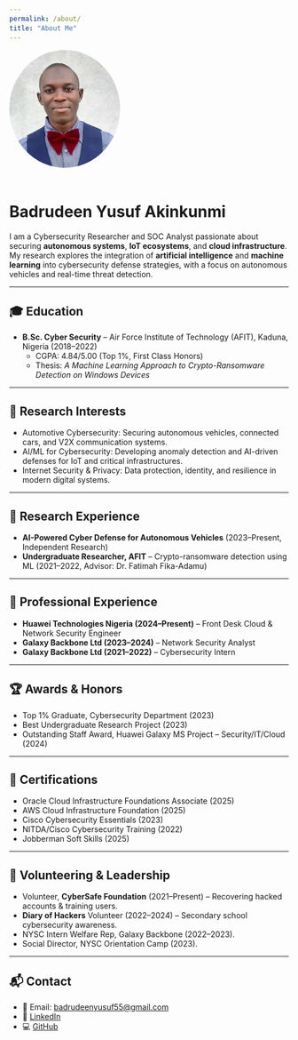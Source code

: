 ```yaml
---
permalink: /about/
title: "About Me"
---
```

<img src="images/Profile_Picture.jpg" alt="Badrudeen Yusuf Akinkunmi" width="200" style="border-radius: 50%; margin-bottom: 20px;">


# Badrudeen Yusuf Akinkunmi

I am a Cybersecurity Researcher and SOC Analyst passionate about securing **autonomous systems**, **IoT ecosystems**, and **cloud infrastructure**. My research explores the integration of **artificial intelligence** and **machine learning** into cybersecurity defense strategies, with a focus on autonomous vehicles and real-time threat detection.

---

## 🎓 Education
- **B.Sc. Cyber Security** – Air Force Institute of Technology (AFIT), Kaduna, Nigeria (2018–2022)  
  - CGPA: 4.84/5.00 (Top 1%, First Class Honors)  
  - Thesis: *A Machine Learning Approach to Crypto-Ransomware Detection on Windows Devices*  

---

## 📖 Research Interests
- Automotive Cybersecurity: Securing autonomous vehicles, connected cars, and V2X communication systems.  
- AI/ML for Cybersecurity: Developing anomaly detection and AI-driven defenses for IoT and critical infrastructures.  
- Internet Security & Privacy: Data protection, identity, and resilience in modern digital systems.  

---

## 🧪 Research Experience
- **AI-Powered Cyber Defense for Autonomous Vehicles** (2023–Present, Independent Research)  
- **Undergraduate Researcher, AFIT** – Crypto-ransomware detection using ML (2021–2022, Advisor: Dr. Fatimah Fika-Adamu)  

---

## 💼 Professional Experience
- **Huawei Technologies Nigeria (2024–Present)** – Front Desk Cloud & Network Security Engineer  
- **Galaxy Backbone Ltd (2023–2024)** – Network Security Analyst  
- **Galaxy Backbone Ltd (2021–2022)** – Cybersecurity Intern  

---

## 🏆 Awards & Honors
- Top 1% Graduate, Cybersecurity Department (2023)  
- Best Undergraduate Research Project (2023)  
- Outstanding Staff Award, Huawei Galaxy MS Project – Security/IT/Cloud (2024)  

---

## 📜 Certifications
- Oracle Cloud Infrastructure Foundations Associate (2025)  
- AWS Cloud Infrastructure Foundation (2025)  
- Cisco Cybersecurity Essentials (2023)  
- NITDA/Cisco Cybersecurity Training (2022)  
- Jobberman Soft Skills (2025)  

---

## 🤝 Volunteering & Leadership
- Volunteer, **CyberSafe Foundation** (2021–Present) – Recovering hacked accounts & training users.  
- **Diary of Hackers** Volunteer (2022–2024) – Secondary school cybersecurity awareness.  
- NYSC Intern Welfare Rep, Galaxy Backbone (2022–2023).  
- Social Director, NYSC Orientation Camp (2023).  

---

## 📬 Contact
- 📧 Email: [badrudeenyusuf55@gmail.com](mailto:badrudeenyusuf55@gmail.com)  
- 🔗 [LinkedIn](https://linkedin.com/in/badrudeen-yusuf)  
- 💻 [GitHub](https://github.com/yusbad09)  
